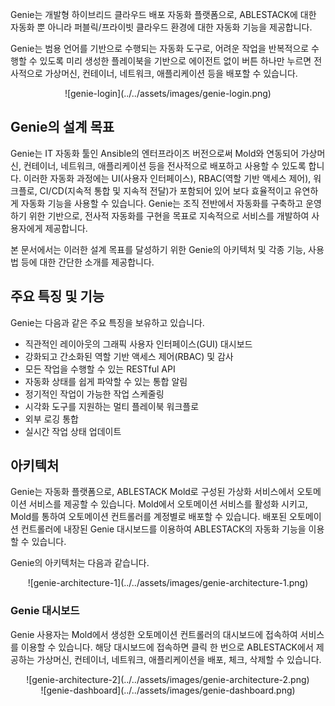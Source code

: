 Genie는 개발형 하이브리드 클라우드 배포 자동화 플랫폼으로, ABLESTACK에 대한 자동화 뿐 아니라 퍼블릭/프라이빗 클라우드 환경에 대한 자동화 기능을 제공합니다.

Genie는 범용 언어를 기반으로 수행되는 자동화 도구로, 어려운 작업을 반복적으로 수행할 수 있도록 미리 생성한 플레이북을 기반으로 에이전트 없이 버튼 하나만 누르면 전사적으로 가상머신, 컨테이너, 네트워크, 애플리케이션 등을 배포할 수 있습니다.

<center>
![genie-login](../../assets/images/genie-login.png)
</center>

## Genie의 설계 목표

Genie는 IT 자동화 툴인 Ansible의 엔터프라이즈 버전으로써 Mold와 연동되어 가상머신, 컨테이너, 네트워크, 애플리케이션 등을 전사적으로 배포하고 사용할 수 있도록 합니다. 이러한 자동화 과정에는 UI(사용자 인터페이스), RBAC(역할 기반 액세스 제어), 워크플로, CI/CD(지속적 통합 및 지속적 전달)가 포함되어 있어 보다 효율적이고 유연하게 자동화 기능을 사용할 수 있습니다. Genie는 조직 전반에서 자동화를 구축하고 운영하기 위한 기반으로, 전사적 자동화를 구현을 목표로 지속적으로 서비스를 개발하여 사용자에게 제공합니다.

본 문서에서는 이러한 설계 목표를 달성하기 위한 Genie의 아키텍처 및 각종 기능, 사용법 등에 대한 간단한 소개를 제공합니다.

## 주요 특징 및 기능

Genie는 다음과 같은 주요 특징을 보유하고 있습니다.

- 직관적인 레이아웃의 그래픽 사용자 인터페이스(GUI) 대시보드
- 강화되고 간소화된 역할 기반 액세스 제어(RBAC) 및 감사
- 모든 작업을 수행할 수 있는 RESTful API
- 자동화 상태를 쉽게 파악할 수 있는 통합 알림
- 정기적인 작업이 가능한 작업 스케줄링
- 시각화 도구를 지원하는 멀티 플레이북 워크플로
- 외부 로깅 통합
- 실시간 작업 상태 업데이트

## 아키텍처

Genie는 자동화 플랫폼으로, ABLESTACK Mold로 구성된 가상화 서비스에서 오토메이션 서비스를 제공할 수 있습니다. Mold에서 오토메이션 서비스를 활성화 시키고, Mold를 통하여 오토메이션 컨트롤러를 계정별로 배포할 수 있습니다. 배포된 오토메이션 컨트롤러에 내장된 Genie 대시보드를 이용하여 ABLESTACK의 자동화 기능을 이용할 수 있습니다.

Genie의 아키텍처는 다음과 같습니다. 

<center>
![genie-architecture-1](../../assets/images/genie-architecture-1.png)
</center>

### Genie 대시보드

Genie 사용자는 Mold에서 생성한 오토메이션 컨트롤러의 대시보드에 접속하여 서비스를 이용할 수 있습니다. 해당 대시보드에 접속하면 클릭 한 번으로 ABLESTACK에서 제공하는 가상머신, 컨테이너, 네트워크, 애플리케이션을 배포, 체크, 삭제할 수 있습니다.

<center>
![genie-architecture-2](../../assets/images/genie-architecture-2.png)
</center>

<center>
![genie-dashboard](../../assets/images/genie-dashboard.png)
</center>



